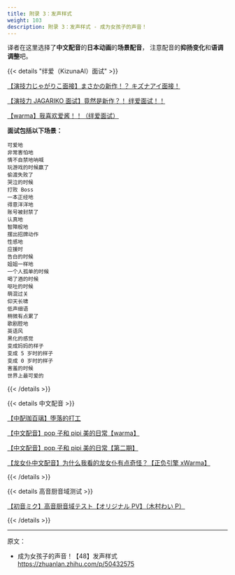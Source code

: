 ```yaml
---
title: 附录 3：发声样式
weight: 103
description: 附录 3：发声样式 - 成为女孩子的声音！
---
```


译者在这里选择了**中文配音**的**日本动画**的**场景配音**，
注意配音的**抑扬变化**和**语调调整**吧。

{{< details "绊爱（KizunaAI）面试" >}}

[【演技力じゃがりこ面接】まさかの新作！？ キズナアイ面接！](https://youtu.be/WzMI5D_Uotg)

[【演技力 JAGARIKO 面试】竟然是新作？！ 绊爱面试！！](https://www.bilibili.com/video/BV1RW411W7fH)

[【warma】我喜欢爱酱！！（绊爱面试）](https://www.bilibili.com/video/av21016013)

**面试包括以下场景：**

```grid-list
可爱地
非常害怕地
情不自禁地呐喊
玩游戏的时候赢了
偷渡失败了
哭泣的时候
打败 Boss
一本正经地
得意洋洋地
账号被封禁了
认真地
智障般地
摆出招牌动作
性感地
应援时
告白的时候
姐姐一样地
一个人孤单的时候
喝了酒的时候
呕吐的时候
萌混过关
仰天长啸
低声细语
稍微有点累了
歌剧腔地
英语风
黑化的感觉
变成妈妈的样子
变成 5 岁时的样子
变成 0 岁时的样子
害羞的时候
世界上最可爱的
```

{{< /details >}}

{{< details 中文配音 >}}

[【中配珈百璃】堕落的打工](https://www.bilibili.com/video/av8781279)

[【中文配音】pop 子和 pipi 美的日常【warma】](https://www.bilibili.com/video/av18802468)

[【中文配音】pop 子和 pipi 美的日常【第二期】](https://www.bilibili.com/video/av20374408)

[【龙女仆中文配音】为什么我看的龙女仆有点奇怪？【正负引擎 xWarma】](https://www.bilibili.com/video/av9276548)

{{< /details >}}

{{< details 高音厨音域测试 >}}

[【初音ミク】高音厨音域テスト【オリジナル PV】（木村わい P）](https://nico.ms/sm21647485)

{{< /details >}}

---

原文：

- 成为女孩子的声音！【48】发声样式\
  <https://zhuanlan.zhihu.com/p/50432575>
